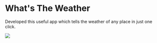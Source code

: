 # What's The Weather
Developed this useful app which tells the weather of any place in just one click.






![](Demo.gif)
